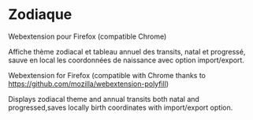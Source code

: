 # Zodiaque
Webextension pour Firefox (compatible Chrome)

Affiche thème zodiacal et tableau annuel des transits, natal et progressé, sauve en local les coordonnées de naissance avec option import/export.


Webextension for Firefox (compatible with Chrome thanks to https://github.com/mozilla/webextension-polyfill)

Displays zodiacal theme and annual transits both natal and progressed,saves locally birth coordinates with import/export option.

